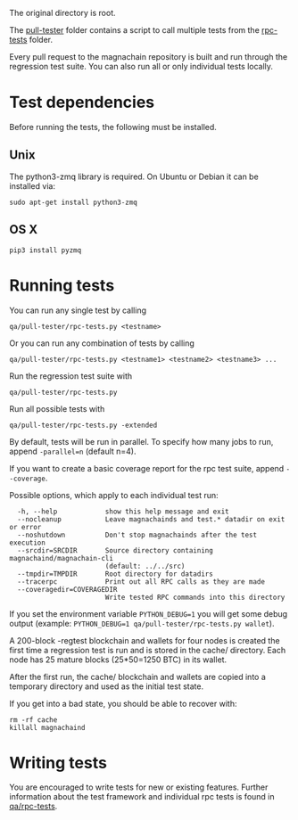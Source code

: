 The original directory is root.

The [pull-tester](/qa/pull-tester/) folder contains a script to call multiple
tests from the [rpc-tests](/qa/rpc-tests/) folder.

Every pull request to the magnachain repository is built and run through the
regression test suite. You can also run all or only individual tests locally.

Test dependencies
=================

Before running the tests, the following must be installed.

Unix
----

The python3-zmq library is required. On Ubuntu or Debian it can be installed
via:

~~~~~~~~~~~~~~~~~~~~~~~~~~~~~~~~~~~~~~~~~~~~~~~~~~~~~~~~~~~~~~~~~~~~~~~~~~~~~~~~
sudo apt-get install python3-zmq
~~~~~~~~~~~~~~~~~~~~~~~~~~~~~~~~~~~~~~~~~~~~~~~~~~~~~~~~~~~~~~~~~~~~~~~~~~~~~~~~

OS X
----

~~~~~~~~~~~~~~~~~~~~~~~~~~~~~~~~~~~~~~~~~~~~~~~~~~~~~~~~~~~~~~~~~~~~~~~~~~~~~~~~
pip3 install pyzmq
~~~~~~~~~~~~~~~~~~~~~~~~~~~~~~~~~~~~~~~~~~~~~~~~~~~~~~~~~~~~~~~~~~~~~~~~~~~~~~~~

Running tests
=============

You can run any single test by calling

~~~~~~~~~~~~~~~~~~~~~~~~~~~~~~~~~~~~~~~~~~~~~~~~~~~~~~~~~~~~~~~~~~~~~~~~~~~~~~~~
qa/pull-tester/rpc-tests.py <testname>
~~~~~~~~~~~~~~~~~~~~~~~~~~~~~~~~~~~~~~~~~~~~~~~~~~~~~~~~~~~~~~~~~~~~~~~~~~~~~~~~

Or you can run any combination of tests by calling

~~~~~~~~~~~~~~~~~~~~~~~~~~~~~~~~~~~~~~~~~~~~~~~~~~~~~~~~~~~~~~~~~~~~~~~~~~~~~~~~
qa/pull-tester/rpc-tests.py <testname1> <testname2> <testname3> ...
~~~~~~~~~~~~~~~~~~~~~~~~~~~~~~~~~~~~~~~~~~~~~~~~~~~~~~~~~~~~~~~~~~~~~~~~~~~~~~~~

Run the regression test suite with

~~~~~~~~~~~~~~~~~~~~~~~~~~~~~~~~~~~~~~~~~~~~~~~~~~~~~~~~~~~~~~~~~~~~~~~~~~~~~~~~
qa/pull-tester/rpc-tests.py
~~~~~~~~~~~~~~~~~~~~~~~~~~~~~~~~~~~~~~~~~~~~~~~~~~~~~~~~~~~~~~~~~~~~~~~~~~~~~~~~

Run all possible tests with

~~~~~~~~~~~~~~~~~~~~~~~~~~~~~~~~~~~~~~~~~~~~~~~~~~~~~~~~~~~~~~~~~~~~~~~~~~~~~~~~
qa/pull-tester/rpc-tests.py -extended
~~~~~~~~~~~~~~~~~~~~~~~~~~~~~~~~~~~~~~~~~~~~~~~~~~~~~~~~~~~~~~~~~~~~~~~~~~~~~~~~

By default, tests will be run in parallel. To specify how many jobs to run,
append `-parallel=n` (default n=4).

If you want to create a basic coverage report for the rpc test suite, append
`--coverage`.

Possible options, which apply to each individual test run:

~~~~~~~~~~~~~~~~~~~~~~~~~~~~~~~~~~~~~~~~~~~~~~~~~~~~~~~~~~~~~~~~~~~~~~~~~~~~~~~~
  -h, --help            show this help message and exit
  --nocleanup           Leave magnachainds and test.* datadir on exit or error
  --noshutdown          Don't stop magnachainds after the test execution
  --srcdir=SRCDIR       Source directory containing magnachaind/magnachain-cli
                        (default: ../../src)
  --tmpdir=TMPDIR       Root directory for datadirs
  --tracerpc            Print out all RPC calls as they are made
  --coveragedir=COVERAGEDIR
                        Write tested RPC commands into this directory
~~~~~~~~~~~~~~~~~~~~~~~~~~~~~~~~~~~~~~~~~~~~~~~~~~~~~~~~~~~~~~~~~~~~~~~~~~~~~~~~

If you set the environment variable `PYTHON_DEBUG=1` you will get some debug
output (example: `PYTHON_DEBUG=1 qa/pull-tester/rpc-tests.py wallet`).

A 200-block -regtest blockchain and wallets for four nodes is created the first
time a regression test is run and is stored in the cache/ directory. Each node
has 25 mature blocks (25\*50=1250 BTC) in its wallet.

After the first run, the cache/ blockchain and wallets are copied into a
temporary directory and used as the initial test state.

If you get into a bad state, you should be able to recover with:

~~~~~~~~~~~~~~~~~~~~~~~~~~~~~~~~~~~~~~~~~~~~~~~~~~~~~~~~~~~~~~~~~~~~~~~~~~~~~~~~
rm -rf cache
killall magnachaind
~~~~~~~~~~~~~~~~~~~~~~~~~~~~~~~~~~~~~~~~~~~~~~~~~~~~~~~~~~~~~~~~~~~~~~~~~~~~~~~~

Writing tests
=============

You are encouraged to write tests for new or existing features. Further
information about the test framework and individual rpc tests is found in
[qa/rpc-tests](/qa/rpc-tests).
